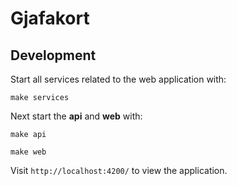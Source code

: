 # Gjafakort

## Development

Start all services related to the web application with:

```
make services
```

Next start the **api** and **web** with:

```
make api
```

```
make web
```

Visit `http://localhost:4200/` to view the application.
